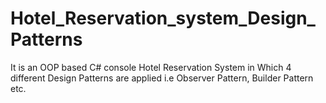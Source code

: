 # Hotel_Reservation_system_Design_Patterns
 It is an OOP based C# console Hotel Reservation System in Which 4 different Design Patterns are applied i.e  Observer Pattern, Builder Pattern etc.
